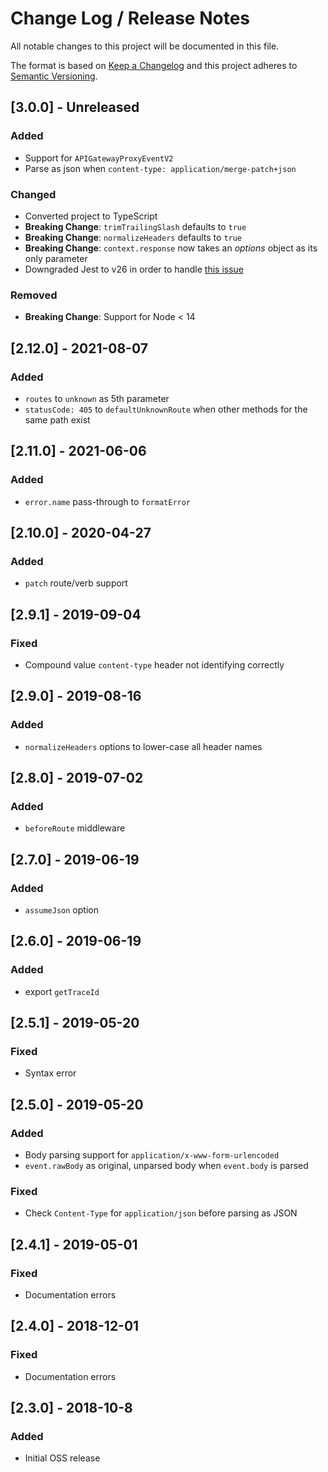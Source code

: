 # Change Log /  Release Notes
All notable changes to this project will be documented in this file.

The format is based on [Keep a Changelog](http://keepachangelog.com/)
and this project adheres to [Semantic Versioning](http://semver.org/).

## [3.0.0] - Unreleased
### Added
- Support for `APIGatewayProxyEventV2`
- Parse as json when `content-type: application/merge-patch+json`
### Changed
- Converted project to TypeScript
- **Breaking Change**: `trimTrailingSlash` defaults to `true`
- **Breaking Change**: `normalizeHeaders` defaults to `true`
- **Breaking Change**: `context.response` now takes an _options_ object as its only parameter
- Downgraded Jest to v26 in order to handle [this issue](https://github.com/facebook/jest/issues/12838)
### Removed
- **Breaking Change**: Support for Node < 14

## [2.12.0] - 2021-08-07
### Added
- `routes` to `unknown` as 5th parameter
- `statusCode: 405` to `defaultUnknownRoute` when other methods for the same path exist

## [2.11.0] - 2021-06-06
### Added
- `error.name` pass-through to `formatError`

## [2.10.0] - 2020-04-27
### Added
- `patch` route/verb support

## [2.9.1] - 2019-09-04
### Fixed
- Compound value `content-type` header not identifying correctly

## [2.9.0] - 2019-08-16
### Added
- `normalizeHeaders` options to lower-case all header names

## [2.8.0] - 2019-07-02
### Added
- `beforeRoute` middleware

## [2.7.0] - 2019-06-19
### Added
- `assumeJson` option

## [2.6.0] - 2019-06-19
### Added
- export `getTraceId`

## [2.5.1] - 2019-05-20
### Fixed
- Syntax error

## [2.5.0] - 2019-05-20
### Added
- Body parsing support for `application/x-www-form-urlencoded`
- `event.rawBody` as original, unparsed body when `event.body` is parsed
### Fixed
- Check `Content-Type` for `application/json` before parsing as JSON

## [2.4.1] - 2019-05-01
### Fixed
- Documentation errors

## [2.4.0] - 2018-12-01
### Fixed
- Documentation errors

## [2.3.0] - 2018-10-8
### Added
- Initial OSS release
